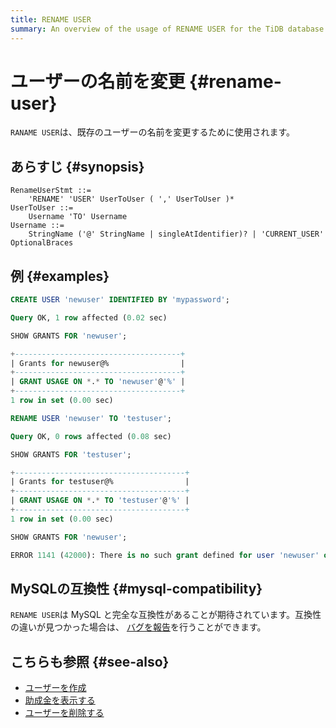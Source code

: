 ```yaml
---
title: RENAME USER
summary: An overview of the usage of RENAME USER for the TiDB database.
---
```


# ユーザーの名前を変更 {#rename-user}

`RANAME USER`は、既存のユーザーの名前を変更するために使用されます。

## あらすじ {#synopsis}

```ebnf+diagram
RenameUserStmt ::=
    'RENAME' 'USER' UserToUser ( ',' UserToUser )*
UserToUser ::=
    Username 'TO' Username
Username ::=
    StringName ('@' StringName | singleAtIdentifier)? | 'CURRENT_USER' OptionalBraces
```

## 例 {#examples}

```sql
CREATE USER 'newuser' IDENTIFIED BY 'mypassword';
```

```sql
Query OK, 1 row affected (0.02 sec)
```

```sql
SHOW GRANTS FOR 'newuser';
```

```sql
+-------------------------------------+
| Grants for newuser@%                |
+-------------------------------------+
| GRANT USAGE ON *.* TO 'newuser'@'%' |
+-------------------------------------+
1 row in set (0.00 sec)
```

```sql
RENAME USER 'newuser' TO 'testuser';
```

```sql
Query OK, 0 rows affected (0.08 sec)
```

```sql
SHOW GRANTS FOR 'testuser';
```

```sql
+--------------------------------------+
| Grants for testuser@%                |
+--------------------------------------+
| GRANT USAGE ON *.* TO 'testuser'@'%' |
+--------------------------------------+
1 row in set (0.00 sec)
```

```sql
SHOW GRANTS FOR 'newuser';
```

```sql
ERROR 1141 (42000): There is no such grant defined for user 'newuser' on host '%'
```

## MySQLの互換性 {#mysql-compatibility}

`RENAME USER`は MySQL と完全な互換性があることが期待されています。互換性の違いが見つかった場合は、 [バグを報告](https://docs.pingcap.com/tidb/stable/support)を行うことができます。

## こちらも参照 {#see-also}

-   [ユーザーを作成](/sql-statements/sql-statement-create-user.md)
-   [助成金を表示する](/sql-statements/sql-statement-show-grants.md)
-   [ユーザーを削除する](/sql-statements/sql-statement-drop-user.md)
